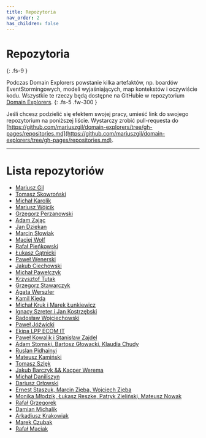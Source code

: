 ```yaml
---
title: Repozytoria
nav_order: 2
has_children: false
---
```


# Repozytoria

{: .fs-9 }

Podczas Domain Explorers powstanie kilka artefaktów, np. boardów EventStormingowych, modeli wyjaśniających, map kontekstów i oczywiście kodu. Wszystkie te rzeczy będą dostępne na GitHubie w repozytorium [Domain Explorers](https://github.com/mariuszgil/domain-explorers).
{: .fs-5 .fw-300 }

Jeśli chcesz podzielić się efektem swojej pracy, umieść link do swojego repozytorium na poniższej liście. Wystarczy zrobić pull-requesta do [https://github.com/mariuszgil/domain-explorers/tree/gh-pages/repositories.md](https://github.com/mariuszgil/domain-explorers/tree/gh-pages/repositories.md).

---

# Lista repozytoriów

- [Mariusz Gil](https://github.com/mariuszgil/domain-explorers)
- [Tomasz Skowroński](https://github.com/hexmind/event-storming-parcel-locker)
- [Michał Karolik](https://github.com/michalkarolik/domain-explorers-learning)
- [Mariusz Wójcik](https://github.com/mwwojcik/mw-domainexplorers)
- [Grzegorz Perzanowski](https://github.com/GrPe/EventStorming.DomainExplorers)
- [Adam Zając](https://github.com/Zacad/domain-explorers-fun)
- [Jan Dziekan](https://github.com/jandzie/domain-parcel-lockers)
- [Marcin Słowiak](https://github.com/mslowiak/domain-explorers-event_storming)
- [Maciej Wolf](https://github.com/MaciejWolf/DomainExplorers)
- [Rafał Pieńkowski](https://github.com/rafalpienkowski/domain-explorers)
- [Łukasz Gątnicki](https://github.com/lukasz-gatnicki/domain-explorers)
- [Paweł Wenerski](https://github.com/myster04/event-storming-parcel-locker)
- [Jakub Ciechowski](https://github.com/jciechowski/domain-explorers)
- [Michał Pawełczyk](https://github.com/m-pawelczyk/skrzynkomaty-domain-explorers)
- [Krzysztof Tutak](https://github.com/ktutak1337/Domain-Explorers)
- [Grzegorz Stawarczyk](https://github.com/g-stawarczyk/domain-explorers)
- [Agata Werszler](https://github.com/ag4ta/domain-explorers)
- [Kamil Kieda](https://github.com/kkieda/domain-explorers)
- [Michał Kruk i Marek Łunkiewicz](https://github.com/docze/Domain-Explorers)
- [Ignacy Szreter i Jan Kostrzębski](https://github.com/Lepruz/domain-explorers)
- [Radosław Wojciechowski](https://github.com/Retrorado/Domain-Explorers)
- [Paweł Jóźwicki](https://github.com/jpawel/domainexplorers)
- [Ekipa LPP ECOM IT](https://github.com/LPPSA/Domain-Explorers)
- [Paweł Kowalik i Stanisław Zajdel](https://github.com/creyn/domain-explorers)
- [Adam Stomski, Bartosz Głowacki, Klaudia Chudy](https://github.com/Adam-Stomski/domain_explorers)
- [Ruslan Pidhainyi](https://github.com/ruslan-pidhainyi/domain-explorers)
- [Mateusz Kamiński](https://github.com/kaminskimateusz/DomainExplorers)
- [Tomasz Szlęk](https://github.com/tomaszszlek/domain-explorers-event-storming)
- [Jakub Barczyk && Kacper Werema](https://github.com/snowpl/domain-explorers)
- [Michał Daniliszyn](https://github.com/michdan/domain_explorers)
- [Dariusz Orłowski](https://github.com/rumid/domain-explorers)
- [Ernest Staszuk, Marcin Zięba, Wojciech Zięba](https://github.com/erneststaszuk/domain-explorers)
- [Monika Młodzik, Łukasz Reszke, Patryk Zieliński, Mateusz Nowak](https://github.com/nowakprojects/domain-explorers)
- [Rafał Grzegorek](https://github.com/raph007/domain-explorers)
- [Damian Michalik](https://github.com/damianmichalik/domain-explorers)
- [Arkadiusz Krakowiak](https://github.com/Arminek/DomainExplorers)
- [Marek Czubak](https://github.com/Marecqi/domain-explorers)
- [Rafał Maciak](https://github.com/ramafasa/domain-explorers)
